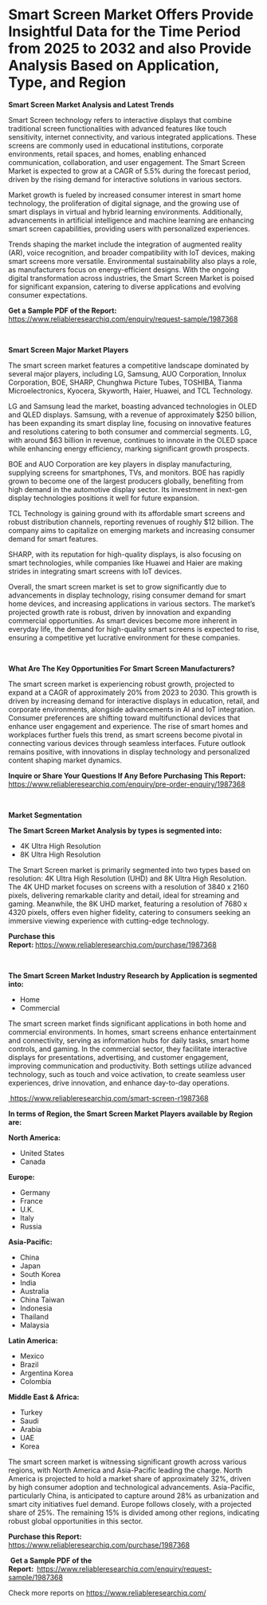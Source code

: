 <p><h1>Smart Screen Market Offers Provide Insightful Data for the Time Period from 2025 to 2032 and also Provide Analysis Based on Application, Type, and Region</h1></p><p><strong>Smart Screen Market Analysis and Latest Trends</strong></p>
<p><p>Smart Screen technology refers to interactive displays that combine traditional screen functionalities with advanced features like touch sensitivity, internet connectivity, and various integrated applications. These screens are commonly used in educational institutions, corporate environments, retail spaces, and homes, enabling enhanced communication, collaboration, and user engagement. The Smart Screen Market is expected to grow at a CAGR of 5.5% during the forecast period, driven by the rising demand for interactive solutions in various sectors.</p><p>Market growth is fueled by increased consumer interest in smart home technology, the proliferation of digital signage, and the growing use of smart displays in virtual and hybrid learning environments. Additionally, advancements in artificial intelligence and machine learning are enhancing smart screen capabilities, providing users with personalized experiences. </p><p>Trends shaping the market include the integration of augmented reality (AR), voice recognition, and broader compatibility with IoT devices, making smart screens more versatile. Environmental sustainability also plays a role, as manufacturers focus on energy-efficient designs. With the ongoing digital transformation across industries, the Smart Screen Market is poised for significant expansion, catering to diverse applications and evolving consumer expectations.</p></p>
<p><strong>Get a Sample PDF of the Report:&nbsp;</strong> <a href="https://www.reliableresearchiq.com/enquiry/request-sample/1987368?utm_campaign=2443&utm_medium=2&utm_source=Github&utm_content=ia&utm_term=10042025&utm_id=smart-screen">https://www.reliableresearchiq.com/enquiry/request-sample/1987368</a></p>
<p>&nbsp;</p>
<p><strong>Smart Screen Major Market Players</strong></p>
<p><p>The smart screen market features a competitive landscape dominated by several major players, including LG, Samsung, AUO Corporation, Innolux Corporation, BOE, SHARP, Chunghwa Picture Tubes, TOSHIBA, Tianma Microelectronics, Kyocera, Skyworth, Haier, Huawei, and TCL Technology. </p><p>LG and Samsung lead the market, boasting advanced technologies in OLED and QLED displays. Samsung, with a revenue of approximately $250 billion, has been expanding its smart display line, focusing on innovative features and resolutions catering to both consumer and commercial segments. LG, with around $63 billion in revenue, continues to innovate in the OLED space while enhancing energy efficiency, marking significant growth prospects.</p><p>BOE and AUO Corporation are key players in display manufacturing, supplying screens for smartphones, TVs, and monitors. BOE has rapidly grown to become one of the largest producers globally, benefiting from high demand in the automotive display sector. Its investment in next-gen display technologies positions it well for future expansion.</p><p>TCL Technology is gaining ground with its affordable smart screens and robust distribution channels, reporting revenues of roughly $12 billion. The company aims to capitalize on emerging markets and increasing consumer demand for smart features.</p><p>SHARP, with its reputation for high-quality displays, is also focusing on smart technologies, while companies like Huawei and Haier are making strides in integrating smart screens with IoT devices.</p><p>Overall, the smart screen market is set to grow significantly due to advancements in display technology, rising consumer demand for smart home devices, and increasing applications in various sectors. The market’s projected growth rate is robust, driven by innovation and expanding commercial opportunities. As smart devices become more inherent in everyday life, the demand for high-quality smart screens is expected to rise, ensuring a competitive yet lucrative environment for these companies.</p></p>
<p>&nbsp;</p>
<p><strong>What Are The Key Opportunities For Smart Screen Manufacturers?</strong></p>
<p><p>The smart screen market is experiencing robust growth, projected to expand at a CAGR of approximately 20% from 2023 to 2030. This growth is driven by increasing demand for interactive displays in education, retail, and corporate environments, alongside advancements in AI and IoT integration. Consumer preferences are shifting toward multifunctional devices that enhance user engagement and experience. The rise of smart homes and workplaces further fuels this trend, as smart screens become pivotal in connecting various devices through seamless interfaces. Future outlook remains positive, with innovations in display technology and personalized content shaping market dynamics.</p></p>
<p><strong>Inquire or Share Your Questions If Any Before Purchasing This Report:</strong> <a href="https://www.reliableresearchiq.com/enquiry/pre-order-enquiry/1987368?utm_campaign=2443&utm_medium=2&utm_source=Github&utm_content=ia&utm_term=10042025&utm_id=smart-screen">https://www.reliableresearchiq.com/enquiry/pre-order-enquiry/1987368</a></p>
<p>&nbsp;</p>
<p><strong>Market Segmentation</strong></p>
<p><strong>The Smart Screen Market Analysis by types is segmented into:</strong></p>
<p><ul><li>4K Ultra High Resolution</li><li>8K Ultra High Resolution</li></ul></p>
<p><p>The Smart Screen market is primarily segmented into two types based on resolution: 4K Ultra High Resolution (UHD) and 8K Ultra High Resolution. The 4K UHD market focuses on screens with a resolution of 3840 x 2160 pixels, delivering remarkable clarity and detail, ideal for streaming and gaming. Meanwhile, the 8K UHD market, featuring a resolution of 7680 x 4320 pixels, offers even higher fidelity, catering to consumers seeking an immersive viewing experience with cutting-edge technology.</p></p>
<p><strong>Purchase this Report:&nbsp;</strong><a href="https://www.reliableresearchiq.com/purchase/1987368?utm_campaign=2443&utm_medium=2&utm_source=Github&utm_content=ia&utm_term=10042025&utm_id=smart-screen">https://www.reliableresearchiq.com/purchase/1987368</a></p>
<p>&nbsp;</p>
<p><strong>The Smart Screen Market Industry Research by Application is segmented into:</strong></p>
<p><ul><li>Home</li><li>Commercial</li></ul></p>
<p><p>The smart screen market finds significant applications in both home and commercial environments. In homes, smart screens enhance entertainment and connectivity, serving as information hubs for daily tasks, smart home controls, and gaming. In the commercial sector, they facilitate interactive displays for presentations, advertising, and customer engagement, improving communication and productivity. Both settings utilize advanced technology, such as touch and voice activation, to create seamless user experiences, drive innovation, and enhance day-to-day operations.</p></p>
<p><a href="https://www.reliableresearchiq.com/smart-screen-r1987368?utm_campaign=2443&utm_medium=2&utm_source=Github&utm_content=ia&utm_term=10042025&utm_id=smart-screen">&nbsp;https://www.reliableresearchiq.com/smart-screen-r1987368</a></p>
<p><strong>In terms of Region, the Smart Screen Market Players available by Region are:</strong></p>
<p>
    <p> <strong> North America: </strong>
        <ul>
            <li>United States</li>
            <li>Canada</li>
        </ul>
        </p> 
    <p> <strong> Europe: </strong>
        <ul>
            <li>Germany</li>
            <li>France</li>
            <li>U.K.</li>
            <li>Italy</li>
            <li>Russia</li>
        </ul>
        </p> 
    <p> <strong> Asia-Pacific: </strong>
        <ul>
            <li>China</li>
            <li>Japan</li>
            <li>South Korea</li>
            <li>India</li>
            <li>Australia</li>
            <li>China Taiwan</li>
            <li>Indonesia</li>
            <li>Thailand</li>
            <li>Malaysia</li>
        </ul>
        </p> 
    <p> <strong> Latin America: </strong>
        <ul>
            <li>Mexico</li>
            <li>Brazil</li>
            <li>Argentina Korea</li>
            <li>Colombia</li>
        </ul>
        </p> 
    <p> <strong> Middle East & Africa: </strong>
        <ul>
            <li>Turkey</li>
            <li>Saudi</li>
            <li>Arabia</li>
            <li>UAE</li>
            <li>Korea</li>
        </ul>
    </p>
    </p>
<p><p>The smart screen market is witnessing significant growth across various regions, with North America and Asia-Pacific leading the charge. North America is projected to hold a market share of approximately 32%, driven by high consumer adoption and technological advancements. Asia-Pacific, particularly China, is anticipated to capture around 28% as urbanization and smart city initiatives fuel demand. Europe follows closely, with a projected share of 25%. The remaining 15% is divided among other regions, indicating robust global opportunities in this sector.</p></p>
<p><strong>Purchase this Report: </strong><a href="https://www.reliableresearchiq.com/purchase/1987368?utm_campaign=2443&utm_medium=2&utm_source=Github&utm_content=ia&utm_term=10042025&utm_id=smart-screen">https://www.reliableresearchiq.com/purchase/1987368</a></p>
<p>&nbsp;<strong>Get a Sample PDF of the Report:&nbsp;&nbsp;</strong><a href="https://www.reliableresearchiq.com/enquiry/request-sample/1987368?utm_campaign=2443&utm_medium=2&utm_source=Github&utm_content=ia&utm_term=10042025&utm_id=smart-screen">https://www.reliableresearchiq.com/enquiry/request-sample/1987368</a></p>
<p><strong></strong></p>
<p>Check more reports on <a href="https://www.reliableresearchiq.com/?utm_campaign=2443&utm_medium=2&utm_source=Github&utm_content=ia&utm_term=10042025&utm_id=smart-screen">https://www.reliableresearchiq.com/</a></p>